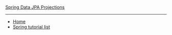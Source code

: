 [Spring Data JPA Projections](./spring-data-jPA-projections.md)

---

- [Home](./../../README.md) 
- [Spring tutorial list](./../tutorials.md) 
